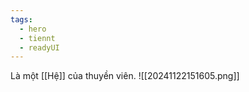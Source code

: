 ```yaml
---
tags:
  - hero
  - tiennt
  - readyUI
---
```

Là một [[Hệ]] của thuyền viên. 
![[20241122151605.png]]